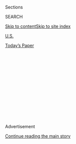 <div id="app">

<div>

<div>

<div>

<div class="NYTAppHideMasthead css-1q2w90k e1suatyy0">

<div class="section css-ui9rw0 e1suatyy2">

<div class="css-eph4ug er09x8g0">

<div class="css-6n7j50">

</div>

<span class="css-1dv1kvn">Sections</span>

<div class="css-10488qs">

<span class="css-1dv1kvn">SEARCH</span>

</div>

[Skip to content](#site-content)[Skip to site
index](#site-index)

</div>

<div id="masthead-section-label" class="css-1wr3we4 eaxe0e00">

[U.S.](https://www.nytimes3xbfgragh.onion/section/us)

</div>

<div class="css-10698na e1huz5gh0">

</div>

</div>

<div id="masthead-bar-one" class="section hasLinks css-15hmgas e1csuq9d3">

<div class="css-uqyvli e1csuq9d0">

</div>

<div class="css-1uqjmks e1csuq9d1">

</div>

<div class="css-9e9ivx">

[](https://myaccount.nytimes3xbfgragh.onion/auth/login?response_type=cookie&client_id=vi)

</div>

<div class="css-1bvtpon e1csuq9d2">

[Today’s
Paper](https://www.nytimes3xbfgragh.onion/section/todayspaper)

</div>

</div>

</div>

</div>

<div data-aria-hidden="false">

<div id="site-content" data-role="main">

<div>

<div class="css-1aor85t" style="opacity:0.000000001;z-index:-1;visibility:hidden">

<div class="css-1hqnpie">

<div class="css-epjblv">

<span class="css-17xtcya">[U.S.](/section/us)</span><span class="css-x15j1o">|</span><span class="css-fwqvlz">U.S.
Identifies Some of the Mysterious Seeds Mailed From
China</span>

</div>

<div class="css-k008qs">

<div class="css-1iwv8en">

<span class="css-18z7m18"></span>

<div>

</div>

</div>

<span class="css-1n6z4y">https://nyti.ms/3i1BsDi</span>

<div class="css-1705lsu">

<div class="css-4xjgmj">

<div class="css-4skfbu" data-role="toolbar" data-aria-label="Social Media Share buttons, Save button, and Comments Panel with current comment count" data-testid="share-tools">

  - 
  - 
  - 
  - 
    
    <div class="css-6n7j50">
    
    </div>

  - 

</div>

</div>

</div>

</div>

</div>

</div>

<div id="NYT_TOP_BANNER_REGION" class="css-13pd83m">

</div>

<div id="top-wrapper" class="css-1sy8kpn">

<div id="top-slug" class="css-l9onyx">

Advertisement

</div>

[Continue reading the main
story](#after-top)

<div class="ad top-wrapper" style="text-align:center;height:100%;display:block;min-height:250px">

<div id="top" class="place-ad" data-position="top" data-size-key="top">

</div>

</div>

<div id="after-top">

</div>

</div>

<div>

<div id="sponsor-wrapper" class="css-1hyfx7x">

<div id="sponsor-slug" class="css-19vbshk">

Supported by

</div>

[Continue reading the main
story](#after-sponsor)

<div id="sponsor" class="ad sponsor-wrapper" style="text-align:center;height:100%;display:block">

</div>

<div id="after-sponsor">

</div>

</div>

<div class="css-186x18t">

</div>

<div class="css-1vkm6nb ehdk2mb0">

# U.S. Identifies Some of the Mysterious Seeds Mailed From China

</div>

The 14 varieties identified include common ones, such as hibiscus,
morning glory and lavender. Still, experts warned recipients not to
plant them.

<div class="css-79elbk" data-testid="photoviewer-wrapper">

<div class="css-z3e15g" data-testid="photoviewer-wrapper-hidden">

</div>

<div class="css-1a48zt4 ehw59r15" data-testid="photoviewer-children">

![<span class="css-16f3y1r e13ogyst0" data-aria-hidden="true">Officials
said unsolicited packets have also appeared in Australia, Canada and the
European Union. Recipients are asked to hold onto the packages and
mailing labels and not plant the
seeds.</span><span class="css-cnj6d5 e1z0qqy90" itemprop="copyrightHolder"><span class="css-1ly73wi e1tej78p0">Credit...</span><span><span>U.S.
Department of
Agriculture</span></span></span>](https://static01.graylady3jvrrxbe.onion/images/2020/08/03/multimedia/03xp-seeds/merlin_175213314_648d3f4c-1f6e-4788-9e08-818f0f116ff1-articleLarge.jpg?quality=75&auto=webp&disable=upscale)

</div>

</div>

<div class="css-18e8msd">

<div class="css-vp77d3 epjyd6m0">

<div class="css-1baulvz">

By [<span class="css-1baulvz last-byline" itemprop="name">Allyson
Waller</span>](https://www.nytimes3xbfgragh.onion/by/allyson-waller)

</div>

</div>

  - 
    
    <div class="css-ld3wwf e16638kd2">
    
    Aug. 2,
    2020
    
    </div>

  - 
    
    <div class="css-4xjgmj">
    
    <div class="css-d8bdto" data-role="toolbar" data-aria-label="Social Media Share buttons, Save button, and Comments Panel with current comment count" data-testid="share-tools">
    
      - 
      - 
      - 
      - 
        
        <div class="css-6n7j50">
        
        </div>
    
      - 
    
    </div>
    
    </div>

</div>

<div class="css-mdjrty">

[Leer en
español](https://www.nytimes3xbfgragh.onion/es/2020/08/03/espanol/estados-unidos/semillas-correo-china.html "Read in Spanish")

</div>

</div>

<div class="section meteredContent css-1r7ky0e" name="articleBody" itemprop="articleBody">

<div class="css-1fanzo5 StoryBodyCompanionColumn">

<div class="css-53u6y8">

A federal agency said it had identified 14 types of plants from
[unsolicited packages of
seeds](https://www.nytimes3xbfgragh.onion/2020/07/26/us/seeds-from-china-mail.html)
that appeared to have been mailed from China, revealing a “mix of
ornamental, fruit and vegetable, herb and weed species.”

Among the plant species botanists have identified so far: cabbage,
hibiscus, lavender, mint, morning glory, mustard, rose, rosemary and
sage, [according to the U.S. Department of Agriculture Animal and Plant
Health Inspection
Service.](https://www.aphis.usda.gov/publications/plant_health/faq-unsolicited-seeds.pdf)

“This is just a subset of the samples we’ve collected so far,” Osama
El-Lissy, deputy administrator for the service’s plant protection and
quarantine, [said this past
week](https://www.usda.gov/media/radio/daily-newsline/2020-07-29/actuality-unsolicited-seeds-are-several-plant-species).

Last month, a number of states reported that residents were getting
packages of seeds they did not order.

</div>

</div>

<div class="css-1fanzo5 StoryBodyCompanionColumn">

<div class="css-53u6y8">

All 50 states have since issued warnings about the unsolicited packages
and the inspection service said it had been sent packets from at least
22 states.

Doyle Crenshaw of Booneville, Ark., said he had planted some of the
unsolicited seeds he got.

“I told my wife, ‘They don’t look like any flower seed I had ever
seen,’” he said on Sunday.

Mr. Crenshaw said he had ordered blue zinnia seeds from Amazon, but when
he got the package about two months ago, it contained the blue zinnia
seeds as well as seed packets he did not order.

The package label read “studded earrings” and “China,” he said.

“It’s a really pretty plant,” he said, describing what grew from the
unsolicited seeds. “It looks like a giant squash plant.”

A representative from Amazon could not be immediately reached on Sunday.

Mr. Crenshaw said he called the Arkansas Department of Agriculture and
officials were set to come this week to dig up the plant that grew from
the unsolicited seeds. He also plans to have them collect another
unsolicited package he received — but has not opened — that was labeled
to say it contained beads.

</div>

</div>

<div class="css-1fanzo5 StoryBodyCompanionColumn">

<div class="css-53u6y8">

After receiving these packages, he said he and his wife will from now on
order their seeds locally.

The [federal inspection agency
said](https://www.aphis.usda.gov/aphis/newsroom/stakeholder-info/sa_by_date/sa-2020/sa-07/seeds-china)
evidence indicates the packages are part of a “brushing scam” in which
sellers send unsolicited items in hopes of increasing sales.

Although the risk is low for some nefarious outcome, like introducing an
exotic species in the United States or some form of biological warfare,
recipients of the mailings should not plant the seeds, said Art Gover, a
plant science researcher at Penn State University.

These seeds can be troublesome because they can introduce problematic
weeds and diseases, he said.

Lisa Delissio, a professor of biology at Salem State University in
Massachusetts, said if any of the unidentified seeds turned out to be
invasive species, they could displace native plants and compete for
resources and cause harm to the environment, agriculture or human
health.

Bernd Blossey, a professor in the department of natural resources at
Cornell University in Ithaca, N.Y., said he received a few calls from
worried recipients of the seed packets.

“Obviously planting rosemary or thyme in your garden isn’t something
that will endanger our environment,” he said. “But there may be other
things in there that have not been identified yet. Any time you gain
something unknown, my suggestion is burning them, not even throwing them
in the trash.”

Gardeners have been responsible for introducing invasive plant species
in the past, and nurturing them with a green thumb, including the
butterfly bush, Japanese knotweed and some ornamental grasses, Professor
Blossey said.

“Who knows who’s behind it or what’s behind it?” he said. “I think there
may be more to the story.”

Marie Fazio and Christina Morales contributed reporting.

</div>

</div>

<div>

</div>

</div>

<div>

</div>

<div>

</div>

<div>

</div>

<div>

<div id="bottom-wrapper" class="css-1ede5it">

<div id="bottom-slug" class="css-l9onyx">

Advertisement

</div>

[Continue reading the main
story](#after-bottom)

<div id="bottom" class="ad bottom-wrapper" style="text-align:center;height:100%;display:block;min-height:90px">

</div>

<div id="after-bottom">

</div>

</div>

</div>

</div>

</div>

## Site Index

<div>

</div>

## Site Information Navigation

  - [© <span>2020</span> <span>The New York Times
    Company</span>](https://help.nytimes3xbfgragh.onion/hc/en-us/articles/115014792127-Copyright-notice)

<!-- end list -->

  - [NYTCo](https://www.nytco.com/)
  - [Contact
    Us](https://help.nytimes3xbfgragh.onion/hc/en-us/articles/115015385887-Contact-Us)
  - [Work with us](https://www.nytco.com/careers/)
  - [Advertise](https://nytmediakit.com/)
  - [T Brand Studio](http://www.tbrandstudio.com/)
  - [Your Ad
    Choices](https://www.nytimes3xbfgragh.onion/privacy/cookie-policy#how-do-i-manage-trackers)
  - [Privacy](https://www.nytimes3xbfgragh.onion/privacy)
  - [Terms of
    Service](https://help.nytimes3xbfgragh.onion/hc/en-us/articles/115014893428-Terms-of-service)
  - [Terms of
    Sale](https://help.nytimes3xbfgragh.onion/hc/en-us/articles/115014893968-Terms-of-sale)
  - [Site
    Map](https://spiderbites.nytimes3xbfgragh.onion)
  - [Help](https://help.nytimes3xbfgragh.onion/hc/en-us)
  - [Subscriptions](https://www.nytimes3xbfgragh.onion/subscription?campaignId=37WXW)

</div>

</div>

</div>

</div>
